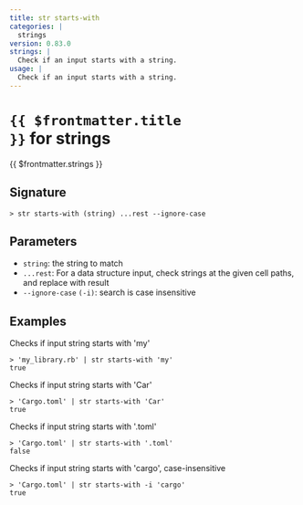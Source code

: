 ```yaml
---
title: str starts-with
categories: |
  strings
version: 0.83.0
strings: |
  Check if an input starts with a string.
usage: |
  Check if an input starts with a string.
---
```


# <code>{{ $frontmatter.title }}</code> for strings

<div class='command-title'>{{ $frontmatter.strings }}</div>

## Signature

```> str starts-with (string) ...rest --ignore-case```

## Parameters

 -  `string`: the string to match
 -  `...rest`: For a data structure input, check strings at the given cell paths, and replace with result
 -  `--ignore-case` `(-i)`: search is case insensitive

## Examples

Checks if input string starts with 'my'
```shell
> 'my_library.rb' | str starts-with 'my'
true
```

Checks if input string starts with 'Car'
```shell
> 'Cargo.toml' | str starts-with 'Car'
true
```

Checks if input string starts with '.toml'
```shell
> 'Cargo.toml' | str starts-with '.toml'
false
```

Checks if input string starts with 'cargo', case-insensitive
```shell
> 'Cargo.toml' | str starts-with -i 'cargo'
true
```
